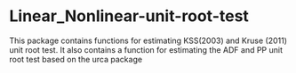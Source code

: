 # Linear_Nonlinear-unit-root-test
This package contains functions for estimating  KSS(2003) and Kruse (2011) unit root test. It also contains a function for estimating the ADF and PP unit root test based on the urca package
